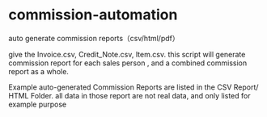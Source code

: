 # commission-automation
 auto generate commission reports（csv/html/pdf）


give the Invoice.csv, Credit_Note.csv, Item.csv. this script will generate commission report for each sales person , and a combined commission report as a whole.

Example auto-generated Commission Reports are listed in the CSV Report/ HTML Folder. all data in those report are not real data, and only listed for example purpose
